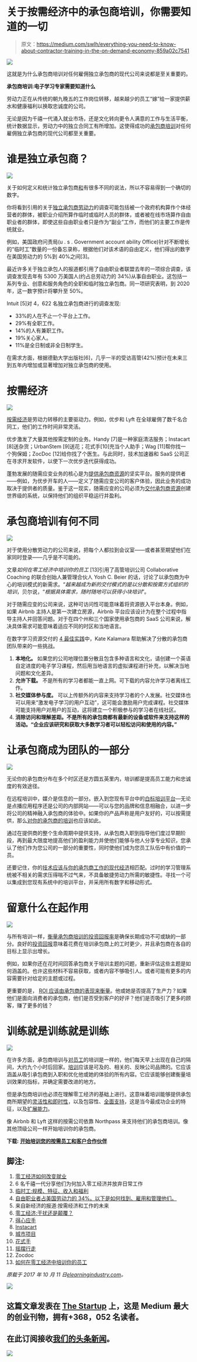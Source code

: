 # 关于按需经济中的承包商培训，你需要知道的一切

> 原文：<https://medium.com/swlh/everything-you-need-to-know-about-contractor-training-in-the-on-demand-economy-859a02c7541>

![](img/d9179e682b2b23b21b46eb65e78d5ba7.png)

这就是为什么承包商培训对任何雇佣独立承包商的现代公司来说都是至关重要的。

**承包商培训:电子学习专家需要知道什么**

劳动力正在从传统的朝九晚五的工作岗位转移，越来越少的员工“嫁”给一家提供薪水和健康福利以换取忠诚度的公司。

无论是因为千禧一代涌入就业市场，还是文化转向更令人满意的工作与生活平衡，统计数据显示，劳动力中的独立合同工有所增加。这使得成功的[承包商培训](https://www.northpass.com/contractor-education)对任何雇佣独立承包商的现代公司都至关重要。

# 谁是独立承包商？

![](img/aeee795129a2d10b4d306705d54cf474.png)

关于如何定义和统计独立承包商[和](https://elearningindustry.com/contractor-training-on-demand-economy)有很多不同的说法，所以不容易得到一个确切的数字。

你将看到引用的关于[独立承包商劳动力](https://elearningindustry.com/1099-training-3-ways-get-contractors-take-courses)的调查可能包括被一个政府机构算作个体经营者的群体，被职业介绍所算作临时或临时人员的群体，或者被在线市场算作自由职业者的群体，即使这些自由职业者只是作为“副业”工作，而他们的主要工作是传统就业。

例如，美国政府问责局(u . s . Government account ability Office)针对不断增长的“临时工”数量的一份备忘录称，根据他们对该术语的自由定义，他们得出的数字在美国劳动力的 5%到 40%之间[3]。

最近许多关于独立承包人的报道都引用了自由职业者联盟去年的一项综合调查，该调查发现去年有 5300 万美国人(约占总劳动力的 34%)从事自由职业。这包括一系列专业、创意和服务角色的全职和临时独立承包商。同一项研究表明，到 2020 年，这一数字预计将攀升至 50%。

Intuit [5]对 4，622 名独立承包商进行的调查发现:

*   33%的人在不止一个平台上工作。
*   29%有全职工作。
*   14%的人有兼职工作。
*   19%关心家人。
*   11%是全日制或非全日制学生。

在需求方面，根据德勤大学出版社[6]，几乎一半的受访高管(42%)预计在未来三到五年内增加或显著增加对独立承包商的使用。

# 按需经济

![](img/02c49677f2affb1f6188c16b1f6b8fd1.png)

[按需经济](https://hackernoon.com/powering-the-on-demand-economy-6c11b6735d10)是劳动力转移的主要驱动力。例如，优步和 Lyft 在全球雇佣了数千名合同工，他们的工作时间非常灵活。

优步激发了大量其他按需定制的业务。Handy [7]是一种家庭清洁服务；Instacart [8]送杂货；UrbanStem [9]送花；花式手[10]充当个人助手；Wag [11]帮你找一个狗保姆；ZocDoc [12]给你找了个医生。与此同时，技术加速器和 SaaS 公司正在寻求开发软件，以使下一次优步迭代获得成功。

蓬勃发展的随需应变业务的核心是为[提供承包商资源](https://www.northpass.com/contractor-education)的坚实平台。服务的提供者——例如，为优步开车的人——定义了随需应变公司的客户体验，因此业务的成功取决于提供者的质量。鉴于这一现实，随需应变的公司必须为[交付承包商资源](https://hackernoon.com/how-training-works-in-the-on-demand-economy-b7701c4ff525)创建世界级的系统，以保持他们的组织平稳运行并盈利。

# 承包商培训有何不同

![](img/a471f90090dacfc40a9d037a6b528703.png)

对于使用分散劳动力的公司来说，把每个人都拉到会议室——或者甚至期望他们在家同时登录——几乎是不可能的。

文章*如何在零工经济中培训你的员工* [13]引用了高管培训公司 Collaborative Coaching 的联合创始人兼管理合伙人 Yosh C. Beier 的话，讨论了以承包商为中心的培训模式的新需求。“*越来越成为新的交付模式的是以分散和按需方式组织的培训*，贝尔说，“*根据具体需求，随时随地可以获得小块培训*”。

对于随需应变的公司来说，这种可访问性可能意味着将资源嵌入平台本身。例如，如果 Airbnb 主持人是第一次建立房源，Airbnb 平台应该设计为在整个过程中指导主持人并回答问题。对于在四个州和三个国家使用承包商的 SaaS 公司来说，解决具体需求可能意味着适应不同的时区和当地语言。

在数字学习资源交付的 [4 最佳实践](https://elearningindustry.com/4-best-practices-delivery-digital-learning-resources)中，Kate Kalamara 帮助解决了分散的承包商团队带来的一些挑战。

1.  **本地化。**
    如果您的公司地理位置分散且包含多种语言和文化，请创建一个英语自定进度的电子学习课程，然后用当地语言的虚拟课程进行补充，以解决当地问题和文化差异。
2.  **允许下载。**
    不是所有的学习者都能一直上网。可下载的内容允许学习者离线工作。
3.  **社交媒体参与度。**
    可以上传额外的内容来支持学习者的个人发展。社交媒体也可以用来“激发电子学习的用户互动”，这可能会激励用户完成课程。社交媒体可能支持用户对用户的互动，这将建立一个积极参与的学习者在线社区。
4.  **消除访问和理解差距。不是所有的承包商都有最新的设备或软件来支持这样的活动。“企业应该研究和获取大多数学习者可以轻松访问和使用的内容。”**

# 让承包商成为团队的一部分

![](img/b975d0546cd5d0845f272a813fd0b821.png)

无论你的承包商分布在多个时区还是方圆五英里内，培训都是提高员工能力和忠诚度的有效途径。

在远程培训中，媒介是信息的一部分。嵌入到您现有平台中的[白标培训平台](https://www.northpass.com/platform/customizations)—无论是点播应用程序还是公司的内部网站——可以与您的品牌和信息相融合，以进一步将公司的精神融入承包商的体验中。如果你的产品声称是用户友好的，可以按需提供，那么[对你的承包商的培训](https://www.northpass.com/beginners-guide-to-online-training)也应该如此。

通过在提供商的整个生命周期中提供支持，从承包商入职到指导他们度过早期阶段，再到最大限度地提高他们的盈利能力并使他们能够与他人分享专业知识，您承认了他们作为您公司的一部分的重要性，同时使他们成为您员工队伍中有价值的一员。

还要记住，你的[技术应该与你的承包商工作的现代经济](https://www.northpass.com/contractor-education?utm_campaign=elearningindustry.com&utm_source=%2Fcontractor-training-on-demand-economy&utm_medium=link)相匹配。过时的学习管理系统被不相关的需求压得喘不过气来，不具备敏捷劳动力所需的敏捷性。寻找一个可以集成到您现有系统中的培训平台，并采用所有数字和移动形式。

# 留意什么在起作用

![](img/279c4206a5f7506cff753e3421987f62.png)

与所有培训一样，[衡量承包商培训的投资回报率](https://www.northpass.com/beginners-guide-to-online-training/measure-the-success-of-your-program#step-content-5)是确保长期成功不可或缺的一部分。良好的[投资回报](https://elearningindustry.com/contractor-training-reduces-operational-costs-how)意味着花费在培训承包商上的工时更少，并且承包商在各自的目标上显示出增长。

例如，如果你还在花时间回答承包商关于培训主题的问题，重新评估这些主题是如何涵盖的。也许这些材料不容易获取，或者内容不够吸引人。或者可能有更多的内容需要针对给定的主题或过程。

更重要的是， [ROI 应该由承包商的表现来衡量](https://elearningindustry.com/manage-your-training-budget-wisely-ways)。他或她是否提高了生产力？如果他们是面向消费者的承包商，他们是否受到客户的好评？他们是否吸引了更多的顾客，赚了更多的钱？

# 训练就是训练就是训练

![](img/5d20c5088062f8a8f9c38110bf752dce.png)

在许多方面，承包商培训与[对员工](https://elearningindustry.com/scalable-workforce-onboarding-fast-growing-brands-free-ebook)的培训是一样的，他们每天早上出现在自己的隔间，大约九个小时后回家。[培训](https://elearningindustry.com/mapping-training-roadmap-keep-employees-course)应该是可及的、相关的、反映公司品牌的。它应该涵盖从吸引承包商到入职和优化他或她的体验的所有内容。它应该能够创建衡量培训效果的指标，并确定需要改进的地方。

但是承包商培训也必须在理解零工经济的基础上进行。这意味着培训能够提供承包商所期望的[灵活性和即时性](https://www.northpass.com/platform/delivery-and-adminstration)，以及包容性、[全面支持](https://www.northpass.com/support)，这是当今最成功企业的特征，以及[扩展能力](https://www.northpass.com/platform/scalability)。

像 Airbnb 和 Lyft 这样的按需公司依靠 Northpass 来支持他们的承包商培训。像其他顶级公司一样开始培训你的承包商。

**下载:** [**开始培训您的按需员工和客户合作伙伴**](https://www.northpass.com/get-started-training-on-demand)

## 脚注:

1.  [零工经济如何改变就业](https://www.euractiv.com/section/social-europe-jobs/opinion/how-the-gig-economy-is-changing-employment/?utm_campaign=elearningindustry.com&utm_source=%2Fcontractor-training-on-demand-economy&utm_medium=link)
2.  6 名千禧一代分享他们为何加入零工经济并放弃日常工作
3.  [临时工:规模、特征、收入和福利](https://www.gao.gov/assets/670/669899.pdf?utm_campaign=elearningindustry.com&utm_source=%2Fcontractor-training-on-demand-economy&utm_medium=link)
4.  [自由职业者占美国劳动力的 34%。以下是如何找到、雇用和管理他们。](https://www.entrepreneur.com/article/275362?utm_campaign=elearningindustry.com&utm_source=%2Fcontractor-training-on-demand-economy&utm_medium=link)
5.  来自新经济的报道:按需经济和工作的未来
6.  [零工经济:干扰还是颠覆？](https://www2.deloitte.com/insights/us/en/focus/human-capital-trends/2016/gig-economy-freelance-workforce.html?utm_campaign=elearningindustry.com&utm_source=%2Fcontractor-training-on-demand-economy&utm_medium=link)
7.  [得心应手](https://www.handy.com/?utm_campaign=elearningindustry.com&utm_source=%2Fcontractor-training-on-demand-economy&utm_medium=link)
8.  [Instacart](https://www.instacart.com/?utm_campaign=elearningindustry.com&utm_source=%2Fcontractor-training-on-demand-economy&utm_medium=link)
9.  [城市项目](https://urbanstems.com/?utm_campaign=elearningindustry.com&utm_source=%2Fcontractor-training-on-demand-economy&utm_medium=link)
10.  [花式手](https://www.fancyhands.com/?utm_campaign=elearningindustry.com&utm_source=%2Fcontractor-training-on-demand-economy&utm_medium=link)
11.  [摇摆行走](https://wagwalking.com/?utm_campaign=elearningindustry.com&utm_source=%2Fcontractor-training-on-demand-economy&utm_medium=link)
12.  Zocdoc
13.  [如何在零工经济中培训你的员工](https://lab.getapp.com/how-to-train-your-staff-in-the-gig-economy/?utm_campaign=elearningindustry.com&utm_source=%2Fcontractor-training-on-demand-economy&utm_medium=link)

*原载于 2017 年 10 月 11 日*[*elearningindustry.com*](https://elearningindustry.com/contractor-training-on-demand-economy)*。*

[![](img/308a8d84fb9b2fab43d66c117fcc4bb4.png)](https://medium.com/swlh)

## 这篇文章发表在 [The Startup](https://medium.com/swlh) 上，这是 Medium 最大的创业刊物，拥有+368，052 名读者。

## 在此订阅接收[我们的头条新闻](http://growthsupply.com/the-startup-newsletter/)。

[![](img/b0164736ea17a63403e660de5dedf91a.png)](https://medium.com/swlh)